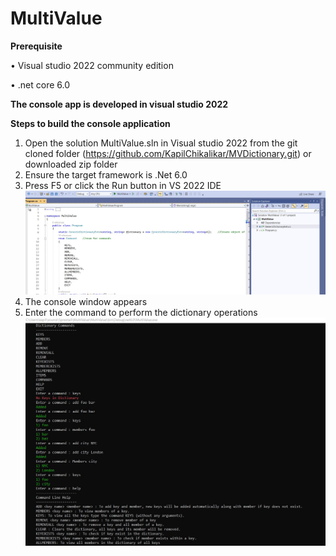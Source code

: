 # MultiValue
**Prerequisite**

•	Visual studio 2022 community edition

•	.net core 6.0

**The console app is developed in visual studio 2022**

**Steps to build the console application**
1.	Open the solution MultiValue.sln in Visual studio 2022 from the git cloned folder (https://github.com/KapilChikalikar/MVDictionary.git) or downloaded zip folder
2.	Ensure the target framework is .Net 6.0 
3.	Press F5 or click the Run button in VS 2022 IDE
   ![Alt text](https://github.com/KapilChikalikar/MVDictionary/blob/master/Screenshot%202023-07-02%20123537.jpg)
4.	The console window appears  
5.	Enter the command to perform the dictionary operations
   ![Alt text](https://github.com/KapilChikalikar/MVDictionary/blob/master/Screenshot%202023-07-02%20124541.jpg)
